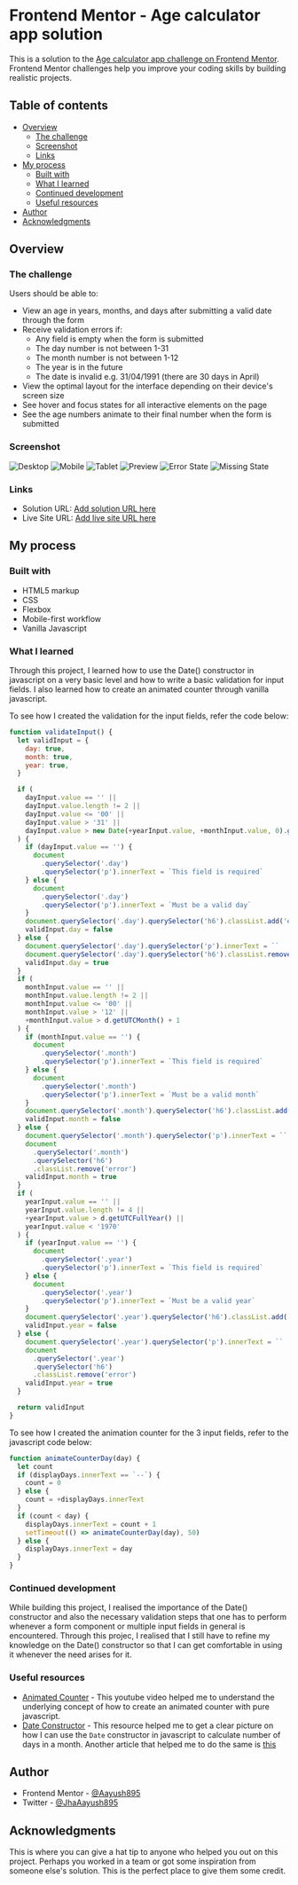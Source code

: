 # Frontend Mentor - Age calculator app solution

This is a solution to the [Age calculator app challenge on Frontend Mentor](https://www.frontendmentor.io/challenges/age-calculator-app-dF9DFFpj-Q). Frontend Mentor challenges help you improve your coding skills by building realistic projects.

## Table of contents

- [Overview](#overview)
  - [The challenge](#the-challenge)
  - [Screenshot](#screenshot)
  - [Links](#links)
- [My process](#my-process)
  - [Built with](#built-with)
  - [What I learned](#what-i-learned)
  - [Continued development](#continued-development)
  - [Useful resources](#useful-resources)
- [Author](#author)
- [Acknowledgments](#acknowledgments)

## Overview

### The challenge

Users should be able to:

- View an age in years, months, and days after submitting a valid date through the form
- Receive validation errors if:
  - Any field is empty when the form is submitted
  - The day number is not between 1-31
  - The month number is not between 1-12
  - The year is in the future
  - The date is invalid e.g. 31/04/1991 (there are 30 days in April)
- View the optimal layout for the interface depending on their device's screen size
- See hover and focus states for all interactive elements on the page
- See the age numbers animate to their final number when the form is submitted

### Screenshot

![Desktop](/Screenshots/desktop.png)
![Mobile](/Screenshots/mobile.png)
![Tablet](/Screenshots/tablet.png)
![Preview](/Screenshots/submit.png)
![Error State](/Screenshots/error.png)
![Missing State](/Screenshots/missing-field.png)

### Links

- Solution URL: [Add solution URL here](https://github.com/Aayush895/Age-Calculator)
- Live Site URL: [Add live site URL here](https://your-live-site-url.com)

## My process

### Built with

- HTML5 markup
- CSS
- Flexbox
- Mobile-first workflow
- Vanilla Javascript

### What I learned

Through this project, I learned how to use the Date() constructor in javascript on a very basic level and how to write a basic validation for input fields. I also learned how to create an animated counter through vanilla javascript.

To see how I created the validation for the input fields, refer the code below:

```js
function validateInput() {
  let validInput = {
    day: true,
    month: true,
    year: true,
  }

  if (
    dayInput.value == '' ||
    dayInput.value.length != 2 ||
    dayInput.value <= '00' ||
    dayInput.value > '31' ||
    dayInput.value > new Date(+yearInput.value, +monthInput.value, 0).getDate()
  ) {
    if (dayInput.value == '') {
      document
        .querySelector('.day')
        .querySelector('p').innerText = `This field is required`
    } else {
      document
        .querySelector('.day')
        .querySelector('p').innerText = `Must be a valid day`
    }
    document.querySelector('.day').querySelector('h6').classList.add('error')
    validInput.day = false
  } else {
    document.querySelector('.day').querySelector('p').innerText = ``
    document.querySelector('.day').querySelector('h6').classList.remove('error')
    validInput.day = true
  }
  if (
    monthInput.value == '' ||
    monthInput.value.length != 2 ||
    monthInput.value <= '00' ||
    monthInput.value > '12' ||
    +monthInput.value > d.getUTCMonth() + 1
  ) {
    if (monthInput.value == '') {
      document
        .querySelector('.month')
        .querySelector('p').innerText = `This field is required`
    } else {
      document
        .querySelector('.month')
        .querySelector('p').innerText = `Must be a valid month`
    }
    document.querySelector('.month').querySelector('h6').classList.add('error')
    validInput.month = false
  } else {
    document.querySelector('.month').querySelector('p').innerText = ``
    document
      .querySelector('.month')
      .querySelector('h6')
      .classList.remove('error')
    validInput.month = true
  }
  if (
    yearInput.value == '' ||
    yearInput.value.length != 4 ||
    +yearInput.value > d.getUTCFullYear() ||
    yearInput.value < '1970'
  ) {
    if (yearInput.value == '') {
      document
        .querySelector('.year')
        .querySelector('p').innerText = `This field is required`
    } else {
      document
        .querySelector('.year')
        .querySelector('p').innerText = `Must be a valid year`
    }
    document.querySelector('.year').querySelector('h6').classList.add('error')
    validInput.year = false
  } else {
    document.querySelector('.year').querySelector('p').innerText = ``
    document
      .querySelector('.year')
      .querySelector('h6')
      .classList.remove('error')
    validInput.year = true
  }

  return validInput
}
```

To see how I created the animation counter for the 3 input fields, refer to the javascript code below:

```js
function animateCounterDay(day) {
  let count
  if (displayDays.innerText == `--`) {
    count = 0
  } else {
    count = +displayDays.innerText
  }
  if (count < day) {
    displayDays.innerText = count + 1
    setTimeout(() => animateCounterDay(day), 50)
  } else {
    displayDays.innerText = day
  }
}
```

### Continued development

While building this project, I realised the importance of the Date() constructor and also the necessary validation steps that one has to perform whenever a form component or multiple input fields in general is encountered. Through this projec, I realised that I still have to refine my knowledge on the Date() constructor so that I can get comfortable in using it whenever the need arises for it.

### Useful resources

- [Animated Counter](https://www.youtube.com/watch?v=a6XIMIKmj9k) - This youtube video helped me to understand the underlying concept of how to create an animated counter with pure javascript.
- [Date Constructor](https://javascript.plainenglish.io/how-to-determine-the-number-of-days-in-a-month-with-javascript-3d837575a398) - This resource helped me to get a clear picture on how I can use the `Date` constructor in javascript to calculate number of days in a month. Another article that helped me to do the same is [this](https://bobbyhadz.com/blog/javascript-get-number-of-days-in-month)

## Author

- Frontend Mentor - [@Aayush895](https://www.frontendmentor.io/profile/Aayush895)
- Twitter - [@JhaAayush895](https://www.twitter.com/JhaAayush895)

## Acknowledgments

This is where you can give a hat tip to anyone who helped you out on this project. Perhaps you worked in a team or got some inspiration from someone else's solution. This is the perfect place to give them some credit.

